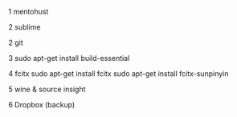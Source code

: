 1 mentohust

2 sublime

2 git

3 sudo apt-get install build-essential

4 fcitx
sudo apt-get install fcitx
sudo apt-get install fcitx-sunpinyin

5 wine & source insight

6 Dropbox (backup)
